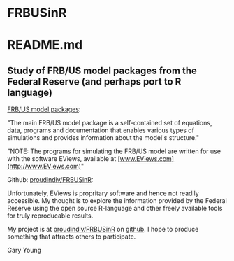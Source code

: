 # FRBUSinR
README.md
========================================================
Study of FRB/US model packages from the Federal Reserve (and perhaps port to R language)
--------------------------------------------------------
[FRB/US model packages](https://www.federalreserve.gov/econresdata/frbus/us-models-package.htm):

"The main FRB/US model package is a self-contained set of equations, data, programs and documentation that enables various types of simulations and provides information about the model's structure."

"NOTE: The programs for simulating the FRB/US model are written for use with the software EViews, available at [www.EViews.com](http://www.EViews.com)"

Github: [proudindiv/FRBUSinR](https://github.com/proudindiv/FRBUSinR):

Unfortunately, EViews is propritary software and hence not readily accessible.  My thought is to explore the information provided by the Federal Reserve using the open source R-language and other freely available tools for truly reproducable results.

My project is at [proudindiv/FRBUSinR](https://github.com/proudindiv/FRBUSinR) on [github](https://github.com).  I hope to produce something that attracts others to participate.

Gary Young
